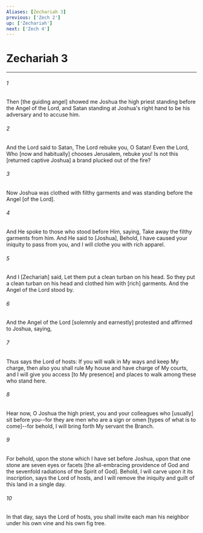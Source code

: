 ```yaml
---
Aliases: [Zechariah 3]
previous: ['Zech 2']
up: ['Zechariah']
next: ['Zech 4']
---
```

# Zechariah 3

***














###### 1 






Then [the guiding angel] showed me Joshua the high priest standing before the Angel of the Lord, and Satan standing at Joshua's right hand to be his adversary and to accuse him. 













###### 2 






And the Lord said to Satan, The Lord rebuke you, O Satan! Even the Lord, Who [now and habitually] chooses Jerusalem, rebuke you! Is not this [returned captive Joshua] a brand plucked out of the fire? 













###### 3 






Now Joshua was clothed with filthy garments and was standing before the Angel [of the Lord]. 













###### 4 






And He spoke to those who stood before Him, saying, Take away the filthy garments from him. And He said to [Joshua], Behold, I have caused your iniquity to pass from you, and I will clothe you with rich apparel. 













###### 5 






And I [Zechariah] said, Let them put a clean turban on his head. So they put a clean turban on his head and clothed him with [rich] garments. And the Angel of the Lord stood by. 













###### 6 






And the Angel of the Lord [solemnly and earnestly] protested and affirmed to Joshua, saying, 













###### 7 






Thus says the Lord of hosts: If you will walk in My ways and keep My charge, then also you shall rule My house and have charge of My courts, and I will give you access [to My presence] and places to walk among these who stand here. 













###### 8 






Hear now, O Joshua the high priest, you and your colleagues who [usually] sit before you--for they are men who are a sign or omen [types of what is to come]--for behold, I will bring forth My servant the Branch. 













###### 9 






For behold, upon the stone which I have set before Joshua, upon that one stone are seven eyes or facets [the all-embracing providence of God and the sevenfold radiations of the Spirit of God]. Behold, I will carve upon it its inscription, says the Lord of hosts, and I will remove the iniquity and guilt of this land in a single day. 













###### 10 






In that day, says the Lord of hosts, you shall invite each man his neighbor under his own vine and his own fig tree.
